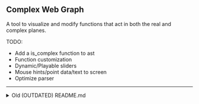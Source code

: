 ## Complex Web Graph

A tool to visualize and modify functions that act in both the real and complex planes.

TODO:

- Add a is_complex function to ast
- Function customization
- Dynamic/Playable sliders
- Mouse hints/point data/text to screen
- Optimize parser

---

<details>
      <summary>Old (OUTDATED) README.md</summary>

A non-exhaustive checklist on what is needed to complete this project:

- [x] Boilerplate JS and WASM interfacing.
- [x] Research and impl. structs to handle tokens, preferablly easily expandible
- [x] Scanner for lexemes in evaluation.
- [x] Evaluator to to create tokens to use.
- [x] Impliment Recursive Descent Parser or the shunting yard algorithim to
      build and AST from tokens.
- [x] Global variables and variable assignment, with multiple assignment
- [ ] Function handling, arbitrary amount of arguments
- [x] Complex number input, _i_ operator and basic complex functions via vectors
- [ ] Complex trig operators, with the mclauren series used as an approximation
      around a specificly defined point.
- [x] Wasm & Js Rendering using HTML5 canvas, currently thinking rendering with Js
- [x] Drawing an infinitely resizable and moveble grid, containerized for
      multiple instances in the future
- [x] Calculating an output 2d vector array from an input 2d vector array using
      AST (or other method of function representation) given a range and
      percision determined by the grid's view window in WASM.<sup>1</sup>
- [x] Rendering a series of points and line from the 2d vector array by only
      graphing the reals
- [x] Being able to select the coordinate space of the output for different views
- [ ] Multiple views that move simultaneously of the output data
      (calculate once, render n-times)
- [x] Better input, n-many input boxes

Optional:

- [ ] KaTeX rendering of input/evaluated expression for better looking results
- [ ] 3D grid rendering for more types of complex ouput visualization.
- [ ] Lua/Pyton based scripting api for changing things

---

Note: I am writing this project alongside learning Rust, so in the event that
I learn any new paridigms or design patterns that I want/need to impl. I will
add them here:

- [x] Debug "mode" to only compile console_log!'s when told.
- [x] Canvas modification via wasm
- [x] canvas compositing and instantiation for each function.

---

[1] This means that
when using functions based on the mclauren series, the center of the graph
is the a point, and all calculations of surrounding points are passed
through that in order to cut down on making a new approximating function
for each entry in the array.

</details>
